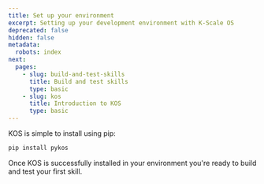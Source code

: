 ```yaml
---
title: Set up your environment
excerpt: Setting up your development environment with K-Scale OS
deprecated: false
hidden: false
metadata:
  robots: index
next:
  pages:
    - slug: build-and-test-skills
      title: Build and test skills
      type: basic
    - slug: kos
      title: Introduction to KOS
      type: basic
---
```

KOS is simple to install using pip:

```python
pip install pykos
```

Once KOS is successfully installed in your environment you're ready to build and test your first skill.